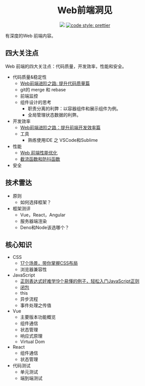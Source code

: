 <h1 align="center">Web前端洞见</h1>
<p align="center">
  <a href="https://gitter.im/iamjoel/front-end-note">
    <img src="https://badges.gitter.im/Join Chat.svg"></a>
  <a href="https://github.com/prettier/prettier">
    <img src="https://img.shields.io/badge/code_style-prettier-ff69b4.svg?style=flat-square" alt="code style: prettier">
  </a>
</p>

有深度的Web 前端内容。

## 四大关注点
Web 前端的四大关注点：代码质量，开发效率，性能和安全。

* 代码质量&稳定性
  * [Web前端进阶之路: 提升代码质量篇](focus-point/quality)
  * git的 merge 和 rebase
  * 前端监控
  * 组件设计的思考
    * 职责分离的利弊：以容器组件和展示组件为例。
    * 全局管理状态数据的利弊。
* 开发效率
  * [Web前端进阶之路：提升前端开发效率篇](focus-point/effective)
  * 工具
    * 熟练使用IDE 之 VSCode和Sublime
* 性能
  * [Web 前端性能优化](focus-point/performance)
  * [截流函数和防抖函数](focus-point/performance/throttle.md)
* 安全

## 技术雷达
* 原则
  * 如何选择框架？
* 框架测评
  * Vue，React，Angular
  * 服务器端渲染
  * Deno和Node该选哪个？

## 核心知识
* CSS
  * [17个场景，带你掌握CSS布局](key-point/css/layout)
  * 浏览器兼容性
* JavaScript
  * [正则表达式好难学!9个易懂的例子，轻松入门JavaScript正则](key-point/js/reg)
  * [闭包](key-point/js/closure.md)
  * this
  * 异步流程
  * 事件处理之传值
* Vue
  * 主要版本功能概览
  * 组件通信
  * 状态管理
  * 响应式原理
  * Virtual Dom
* React
  * 组件通信
  * 状态管理
* 代码测试
  * 单元测试
  * 端到端测试

